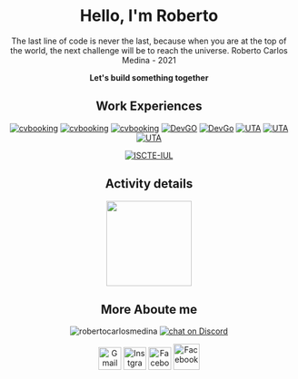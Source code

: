 <div align=center>
<h1>Hello, I'm Roberto</h1>
  
  <p align=center>The last line of code is never the last, because when you are at the top of the world, the next challenge will be to reach the universe.
Roberto Carlos Medina - 2021</p>
  <p><strong>Let's build something together</strong></p>

<h2 align="center">Work Experiences</h2>

[![cvbooking](https://img.shields.io/badge/Computer%20Technician%20/%20Junior%20Software%20Developer-Guesthouse%20Soncent-blueviolet?style=circle-square)]([https://cvbooking.com](https://www.expedia.com/Sao-Vicente-Hotels-GuestHouse-Soncent-Lda.h33288517.Hotel-Information?chkin=2022-11-30&chkout=2022-12-01&x_pwa=1&rfrr=HSR&pwa_ts=1668590652909&referrerUrl=aHR0cHM6Ly93d3cuZXhwZWRpYS5jb20vSG90ZWwtU2VhcmNo&useRewards=false&rm1=a2&regionId=6060459&destination=Mindelo%2C+Sao+Vicente%2C+Cape+Verde&destType=MARKET&selected=33288517&sort=RECOMMENDED&top_dp=45&top_cur=USD&userIntent=&selectedRoomType=219614909&selectedRatePlan=284078543))
[![cvbooking](https://img.shields.io/badge/Junior%20Software%20Engineer-cvbooking-blueviolet?style=circle-square)](https://cvbooking.com)
[![cvbooking](https://img.shields.io/badge/Software%20Engineer-cvbooking-blueviolet?style=circle-square)](https://cvbooking.com)
[![DevGO](https://img.shields.io/badge/Junior%20Software%20Engineer-DevGo-blueviolet?style=circle-square)](https://devgo.org)
[![DevGo](https://img.shields.io/badge/Software%20Engineer-DevGo-blueviolet?style=circle-square)](https://devgo.org)
[![UTA](https://img.shields.io/badge/Teacher's%20Assistant-UTA-blueviolet?style=circle-square)](https://uta.cv)
[![UTA](https://img.shields.io/badge/Teacher%20&%20Software%20Engineer-UTA-blueviolet?style=circle-square)](https://uta.cv)
[![UTA](https://img.shields.io/badge/Full%20Stack%20Software%20Engineer-Fossa%20Systems-blueviolet?style=circle-square)](https://fossa.systems/)

[![ISCTE-IUL](https://img.shields.io/badge/Teacher's%20Assistant-ISCTE-blueviolet?style=circle-square)](https://www.iscte-iul.pt/)

</div>

<h2 align="center">Activity details</h2>
<p align="center">
 <!---
<img align="" height='150px' src="https://github-readme-stats.vercel.app/api?username=robertocarlosmedina&hide_title=true&show_icons=true&theme=radical" alt="Roberto Carlos" />
-->
<img align="" height='150px' src="https://github-readme-stats.vercel.app/api/top-langs/?username=robertocarlosmedina&hide_title=false&layout=compact&theme=radical&count_private=true&hide=css,html,roff,Jupyter%20Notebook" />
</p>

<h2  align="center">More Aboute me</h2>
<p align="center"> 
  <img src="https://komarev.com/ghpvc/?username=robertocarlosmedina&label=Github%20Profile%20Views&color=blueviolet&style=flat" alt="robertocarlosmedina" /> 
  <a href="https://discord.gg/A6FNKHwhGv">
    <img src="https://img.shields.io/discord/308323056592486420?logo=discord" alt="chat on Discord">
  </a>
</p>

<p align="center">
     <a href="mailto:robertocarlosmedina.dev@gmail.com"><img alt="Gmail"  title="Gmail" src="https://www.vectorlogo.zone/logos/gmail/gmail-tile.svg"   width="40" height="40" /></a>
     <a href="https://www.instagram.com/robertocarlosmedinacv/"><img title="Instgrame" src="https://www.vectorlogo.zone/logos/instagram/instagram-tile.svg"   width="40" height="40" /></a>
     <a href="https://www.linkedin.com/in/robertocarlosmedina/"><img title="Facebook" src="https://www.vectorlogo.zone/logos/linkedin/linkedin-tile.svg"   width="40" height="40" /></a>
  <a href="https://www.robertocarlosmedina.com"><img title="Facebook" src="https://drive.google.com/uc?export=view&id=1eYhAOg1sBlaLjrtuKw658ojId32udCWm" width="46" height="46" /></a>
</p>
